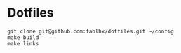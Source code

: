 # Dotfiles

```shell
git clone git@github.com:fablhx/dotfiles.git ~/config
make build
make links
```
